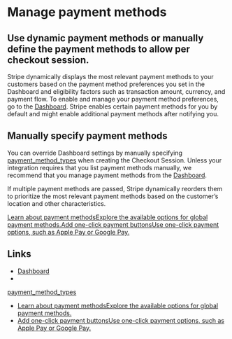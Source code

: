 # Manage payment methods

## Use dynamic payment methods or manually define the payment methods to allow per checkout session.

Stripe dynamically displays the most relevant payment methods to your customers
based on the payment method preferences you set in the Dashboard and eligibility
factors such as transaction amount, currency, and payment flow. To enable and
manage your payment method preferences, go to the
[Dashboard](https://dashboard.stripe.com/settings/payment_methods). Stripe
enables certain payment methods for you by default and might enable additional
payment methods after notifying you.

## Manually specify payment methods

You can override Dashboard settings by manually specifying
[payment_method_types](https://docs.stripe.com/api/checkout/sessions/create#create_checkout_session-payment_method_types)
when creating the Checkout Session. Unless your integration requires that you
list payment methods manually, we recommend that you manage payment methods from
the [Dashboard](https://dashboard.stripe.com/settings/payment_methods).

If multiple payment methods are passed, Stripe dynamically reorders them to
prioritize the most relevant payment methods based on the customer’s location
and other characteristics.

[Learn about payment methodsExplore the available options for global payment
methods.](https://docs.stripe.com/payments/payment-methods/overview)[Add
one-click payment buttonsUse one-click payment options, such as Apple Pay or
Google Pay.](https://docs.stripe.com/checkout/one-click-payment-buttons)

## Links

- [Dashboard](https://dashboard.stripe.com/settings/payment_methods)
-
[payment_method_types](https://docs.stripe.com/api/checkout/sessions/create#create_checkout_session-payment_method_types)
- [Learn about payment methodsExplore the available options for global payment
methods.](https://docs.stripe.com/payments/payment-methods/overview)
- [Add one-click payment buttonsUse one-click payment options, such as Apple Pay
or Google Pay.](https://docs.stripe.com/checkout/one-click-payment-buttons)